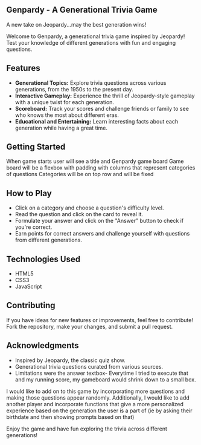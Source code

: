 ## Genpardy - A Generational Trivia Game
A new take on Jeopardy...may the best generation wins!

Welcome to Genpardy, a generational trivia game inspired by Jeopardy! Test your knowledge of different generations with fun and engaging questions.

## Features

- **Generational Topics:** Explore trivia questions across various generations, from the 1950s to the present day.
- **Interactive Gameplay:** Experience the thrill of Jeopardy-style gameplay with a unique twist for each generation.
- **Scoreboard:** Track your scores and challenge friends or family to see who knows the most about different eras.
- **Educational and Entertaining:** Learn interesting facts about each generation while having a great time.

## Getting Started

When game starts user will see a title and Genpardy game board
Game board will be a flexbox with padding with columns that represent categories of questions 
Categories will be on top row and will be fixed 

## How to Play

- Click on a category and choose a question's difficulty level.
- Read the question and click on the card to reveal it.
- Formulate your answer and click on the "Answer" button to check if you're correct.
- Earn points for correct answers and challenge yourself with questions from different generations.

## Technologies Used

- HTML5
- CSS3
- JavaScript

## Contributing

If you have ideas for new features or improvements, feel free to contribute! Fork the repository, make your changes, and submit a pull request.


## Acknowledgments
- Inspired by Jeopardy, the classic quiz show.
- Generational trivia questions curated from various sources.
- Limitations were the answer textbox- Everytime I tried to execute that and my running score, my gameboard would shrink down to a small box. 

I would like to add on to this game by incorporating more questions and making those questions appear randomly. Additionally, I would like to add another player and incorporate functions that give a more personalized experience based on the generation the user is a part of (ie by asking their birthdate and then showing prompts based on that)

Enjoy the game and have fun exploring the trivia across different generations!

